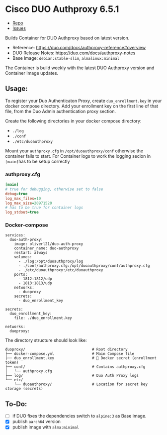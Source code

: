 # Cisco DUO Authproxy 6.5.1

- [Repo](https://github.com/oliverl-21/duo-auth-proxy_docker)
- [Issues](https://github.com/oliverl-21/duo-auth-proxy_docker/issues)

Builds Container for DUO Authproxy based on latest version.

- Reference: https://duo.com/docs/authproxy-reference#overview
- DUO Release Notes: https://duo.com/docs/authproxy-notes
- Base Image: `debian:stable-slim`, `almalinux:minimal`

The Container is build weekly with the latest DUO Authproxy version and Container Image updates.

## Usage:

To register your Duo Authenticaton Proxy, create `duo_enrollment.key` in your docker compose directory. Add your enrollment key on the first line of that file, from the Duo Admin authentication proxy section.

Create the following directories in your docker compose directory:

- `./log`
- `./conf`
- `./etc/duoauthproxy`

Mount your `authproxy.cfg` in `/opt/duoauthproxy/conf` otherwise the container fails to start.
For Container logs to work the logging secion in `[main]`has to be setup correctly

### authproxy.cfg

```ini
[main]
# true for debugging, otherwise set to false
debug=true
log_max_files=10
log_max_size=20971520
# has to be true for container logs
log_stdout=true

```

### Docker-compose

```
services:
  duo-auth-proxy:
    image: oliverl21/duo-auth-proxy
    container_name: duo-authproxy
    restart: always
    volumes:
      - ./log:/opt/duoauthproxy/log
      - ./conf/authproxy.cfg:/opt/duoauthproxy/conf/authproxy.cfg
      - ./etc/duoauthproxy:/etc/duoauthproxy
    ports:
      - 1812:1812/udp
      - 1813:1813/udp
    networks:
      - duoproxy
    secrets:
      - duo_enrollment_key

secrets:
  duo_enrollment_key:
    file: ./duo_enrollment.key

networks:
  duoproxy:
```

The directory structure should look like:

```
duoproxy/                              # Root directory
├── docker-compose.yml                 # Main Compose file
├── duo_enrollment.key                 # 🔐 Docker secret (enrollment token)
├── conf/                              # Contains authproxy.cfg
│   └── authproxy.cfg
├── log/                               # Duo Auth Proxy logs
└── etc/
    └── duoauthproxy/                  # Location for secret key storage (secrets)
```

## To-Do:

- [ ] if DUO fixes the dependencies switch to `alpine:3` as Base image.
- [x] publish `aarch64` version
- [x] publish image with `alma:minimal`
